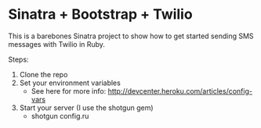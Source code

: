 Sinatra + Bootstrap + Twilio
============================

This is a barebones Sinatra project to show how to get started sending SMS messages with Twilio in Ruby. 

Steps:
1) Clone the repo
2) Set your environment variables
	- See here for more info: http://devcenter.heroku.com/articles/config-vars
3) Start your server (I use the shotgun gem)
 	- shotgun config.ru